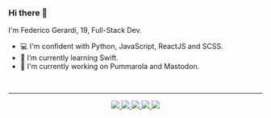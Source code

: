 ### Hi there 👋


I'm Federico Gerardi, 19, Full-Stack Dev.

- 💻 I'm confident with Python, JavaScript, ReactJS and SCSS.
- 🌱 I’m currently learning Swift.
- 🔧 I'm currently working on Pummarola and Mastodon.

<br>

---

<p align='center'>
  <a href='https://federicogerardi.it'>
    <img src='https://img.shields.io/badge/-Portfolio-e41937?logo=react&logoColor=white'/>
  </a>
  
  <a href='https://www.instagram.com/federico.gerardi/'>
    <img src='https://img.shields.io/badge/-Instagram-C13584?logo=instagram&logoColor=white'/>
  </a>
  
  <a href='https://www.linkedin.com/in/federico-gerardi-81407a1a1/'>
    <img src='https://img.shields.io/badge/-Linkedin-0e76a8?logo=linkedin&logoColor=white'/>
  </a>
  
  

  <a href='https://open.spotify.com/user/ssflm6s5b591zetx0drnfdpsu'>
    <img src='https://img.shields.io/badge/-Spotify-1ed760?logo=spotify&logoColor=white'/>
  </a>
  

  <a href='https://discord.com/users/434382065849466893'>
    <img src='https://img.shields.io/badge/-Discord-5865F2?logo=discord&logoColor=white'/>
  </a>
</p>
